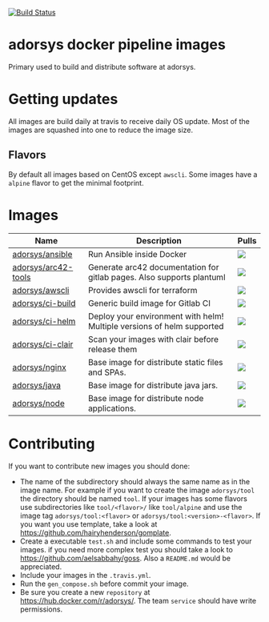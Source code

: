 [![Build Status](https://img.shields.io/travis/adorsys/dockerhub-pipeline-images/master.svg?longCache=true&style=flat-square)](https://travis-ci.org/adorsys/dockerhub-pipeline-images)

# adorsys docker pipeline images

Primary used to build and distribute software at adorsys.

# Getting updates

All images are build daily at travis to receive daily OS update. Most of the images are squashed into one to
reduce the image size. 

## Flavors

By default all images based on CentOS except `awscli`. Some images have a `alpine` flavor to get the minimal footprint.

# Images

| Name | Description | Pulls |
|------|-------------|-------|
| [adorsys/ansible](ansible/README.md) | Run Ansible inside Docker | [![](https://img.shields.io/docker/pulls/adorsys/ansible.svg?logo=docker&style=flat-square)](https://hub.docker.com/r/adorsys/ansible) |
| [adorsys/arc42-tools](arc42-tools/README.md) | Generate arc42 documentation for gitlab pages. Also supports plantuml | [![](https://img.shields.io/docker/pulls/adorsys/arc42-tools.svg?logo=docker&style=flat-square)](https://hub.docker.com/r/adorsys/arc42-tools) |
| [adorsys/awscli](awscli/README.md) | Provides awscli for terraform | [![](https://img.shields.io/docker/pulls/adorsys/awscli.svg?logo=docker&style=flat-square)](https://hub.docker.com/r/adorsys/awscli) |
| [adorsys/ci-build](ci-build/README.md) | Generic build image for Gitlab CI | [![](https://img.shields.io/docker/pulls/adorsys/ci-build.svg?logo=docker&style=flat-square)](https://hub.docker.com/r/adorsys/ci-build) |
| [adorsys/ci-helm](ci-helm/README.md) | Deploy your environment with helm! Multiple versions of helm supported | [![](https://img.shields.io/docker/pulls/adorsys/ci-helm.svg?logo=docker&style=flat-square)](https://hub.docker.com/r/adorsys/ci-helm) |
| [adorsys/ci-clair](ci-clair/README.md) | Scan your images with clair before release them  | [![](https://img.shields.io/docker/pulls/adorsys/ci-clair.svg?logo=docker&style=flat-square)](https://hub.docker.com/r/adorsys/ci-clair) |
| [adorsys/nginx](nginx/README.md) | Base image for distribute static files and SPAs. | [![](https://img.shields.io/docker/pulls/adorsys/nginx.svg?logo=docker&style=flat-square)](https://hub.docker.com/r/adorsys/nginx) |
| [adorsys/java](java/README.md) | Base image for distribute java jars. | [![](https://img.shields.io/docker/pulls/adorsys/java.svg?logo=docker&style=flat-square)](https://hub.docker.com/r/adorsys/java) |
| [adorsys/node](node/README.md) | Base image for distribute node applications. | [![](https://img.shields.io/docker/pulls/adorsys/node.svg?logo=docker&style=flat-square)](https://hub.docker.com/r/adorsys/node) |


# Contributing

If you want to contribute new images you should done:
* The name of the subdirectory should always the same name as in the image name. For example if you want to create the
  image `adorsys/tool` the directory should be named `tool`. If your images has some flavors use subdirectories like
  `tool/<flavor>/` like `tool/alpine` and use the image tag `adorsys/tool:<flavor>` or `adorsys/tool:<version>-<flavor>`. 
  If you want you use template, take a look at https://github.com/hairyhenderson/gomplate.
* Create a executable `test.sh` and include some commands to test your images.
  if you need more complex test you should take a look to https://github.com/aelsabbahy/goss. Also a `README.md` would 
  be appreciated.
* Include your images in the `.travis.yml`. 
* Run the `gen_compose.sh` before commit your image.
* Be sure you create a new `repository` at https://hub.docker.com/r/adorsys/. The team `service` should have write
  permissions.
